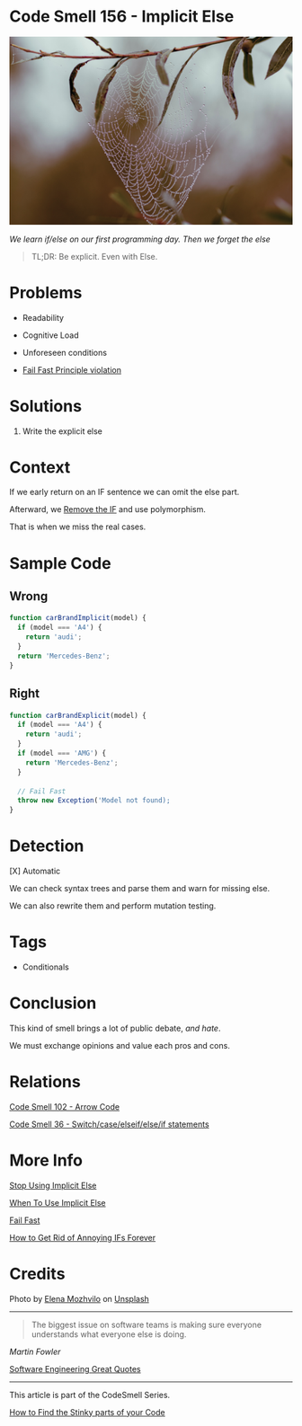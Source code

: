 # Code Smell 156 - Implicit Else

![Code Smell 156 - Implicit Else](Code%20Smell%20156%20-%20Implicit%20Else.jpg)

*We learn if/else on our first programming day. Then we forget the else*

> TL;DR: Be explicit. Even with Else.

# Problems

- Readability

- Cognitive Load

- Unforeseen conditions

- [Fail Fast Principle violation](https://github.com/mcsee/Software-Design-Articles/tree/main/Articles/Theory/Fail%20Fast/readme.md)

# Solutions

1. Write the explicit else

# Context

If we early return on an IF sentence we can omit the else part. 

Afterward, we [Remove the IF](https://github.com/mcsee/Software-Design-Articles/tree/main/Articles/Theory/How%20to%20Get%20Rid%20of%20Annoying%20IFs%20Forever/readme.md) and use polymorphism.

That is when we miss the real cases.

# Sample Code

## Wrong

[Gist Url]: # (https://gist.github.com/mcsee/8d2eb5957180d324326e2c30a72166f6)
```javascript
function carBrandImplicit(model) {
  if (model === 'A4') {
    return 'audi';
  }
  return 'Mercedes-Benz';
}
```

## Right

[Gist Url]: # (https://gist.github.com/mcsee/34f2e6cc97fb6ef9cb77f8998aaa790e)
```javascript
function carBrandExplicit(model) {
  if (model === 'A4') {
    return 'audi';
  }
  if (model === 'AMG') {
    return 'Mercedes-Benz';
  }
  
  // Fail Fast
  throw new Exception('Model not found);
}
```

# Detection

[X] Automatic 

We can check syntax trees and parse them and warn for missing else.

We can also rewrite them and perform mutation testing.

# Tags

- Conditionals

# Conclusion

This kind of smell brings a lot of public debate, *and hate*.

We must exchange opinions and value each pros and cons.

# Relations

[Code Smell 102 - Arrow Code](https://github.com/mcsee/Software-Design-Articles/tree/main/Articles/Code%20Smells/Code%20Smell%20102%20-%20Arrow%20Code/readme.md)

[Code Smell 36 - Switch/case/elseif/else/if statements](https://github.com/mcsee/Software-Design-Articles/tree/main/Articles/Code%20Smells/Code%20Smell%2036%20-%20Switch%20case%20elseif%20else%20if%20statements/readme.md)

# More Info

[Stop Using Implicit Else](https://javascript.plainenglish.io/advice-from-a-senior-dev-stop-using-the-implicit-else-2a2ecf0a3583)

[When To Use Implicit Else](https://medium.com/lost-but-coding/when-to-use-implicit-else-e891cdcfe1bd)

[Fail Fast](https://github.com/mcsee/Software-Design-Articles/tree/main/Articles/Theory/Fail%20Fast/readme.md)

[How to Get Rid of Annoying IFs Forever](https://github.com/mcsee/Software-Design-Articles/tree/main/Articles/Theory/How%20to%20Get%20Rid%20of%20Annoying%20IFs%20Forever/readme.md)

# Credits

Photo by [Elena Mozhvilo](https://unsplash.com/es/@miracleday) on [Unsplash](https://unsplash.com/s/photos/invisible)
  
* * *

> The biggest issue on software teams is making sure everyone understands what everyone else is doing.

_Martin Fowler_
 
[Software Engineering Great Quotes](https://github.com/mcsee/Software-Design-Articles/tree/main/Articles/Quotes/Software%20Engineering%20Great%20Quotes/readme.md)

* * *

This article is part of the CodeSmell Series.

[How to Find the Stinky parts of your Code](https://github.com/mcsee/Software-Design-Articles/tree/main/Articles/Code%20Smells/How%20to%20Find%20the%20Stinky%20parts%20of%20your%20Code/readme.md)
